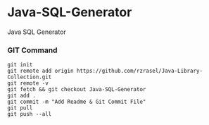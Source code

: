 # Java-SQL-Generator
Java SQL Generator


### GIT Command
```git_command
git init
git remote add origin https://github.com/rzrasel/Java-Library-Collection.git
git remote -v
git fetch && git checkout Java-SQL-Generator
git add .
git commit -m "Add Readme & Git Commit File"
git pull
git push --all
```